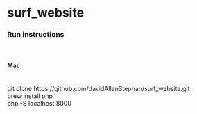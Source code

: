 # surf_website
<h3>Run instructions</h3><br>
<h4>Mac</h4><br>
git clone https://github.com/davidAllenStephan/surf_website.git<br>
brew install php<br>
php -S localhost:8000<br>
